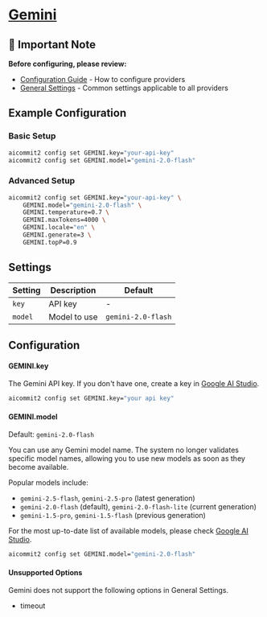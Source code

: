 # <a href="https://gemini.google.com/" target="_blank">Gemini</a>

## 📌 Important Note

**Before configuring, please review:**

- [Configuration Guide](../../README.md#configuration) - How to configure providers
- [General Settings](../../README.md#general-settings) - Common settings applicable to all providers

## Example Configuration

### Basic Setup

```sh
aicommit2 config set GEMINI.key="your-api-key"
aicommit2 config set GEMINI.model="gemini-2.0-flash"
```

### Advanced Setup

```sh
aicommit2 config set GEMINI.key="your-api-key" \
    GEMINI.model="gemini-2.0-flash" \
    GEMINI.temperature=0.7 \
    GEMINI.maxTokens=4000 \
    GEMINI.locale="en" \
    GEMINI.generate=3 \
    GEMINI.topP=0.9
```

## Settings

| Setting | Description  | Default            |
| ------- | ------------ | ------------------ |
| `key`   | API key      | -                  |
| `model` | Model to use | `gemini-2.0-flash` |

## Configuration

#### GEMINI.key

The Gemini API key. If you don't have one, create a key in [Google AI Studio](https://aistudio.google.com/app/apikey).

```sh
aicommit2 config set GEMINI.key="your api key"
```

#### GEMINI.model

Default: `gemini-2.0-flash`

You can use any Gemini model name. The system no longer validates specific model names, allowing you to use new models as soon as they become available.

Popular models include:

- `gemini-2.5-flash`, `gemini-2.5-pro` (latest generation)
- `gemini-2.0-flash` (default), `gemini-2.0-flash-lite` (current generation)
- `gemini-1.5-pro`, `gemini-1.5-flash` (previous generation)

For the most up-to-date list of available models, please check [Google AI Studio](https://aistudio.google.com/).

```sh
aicommit2 config set GEMINI.model="gemini-2.0-flash"
```

#### Unsupported Options

Gemini does not support the following options in General Settings.

- timeout
